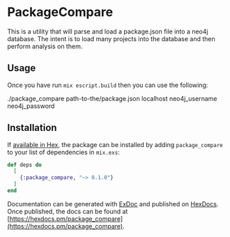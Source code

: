 # PackageCompare

This is a utility that will parse and load a package.json file into a neo4j database.
The intent is to load many projects into the database and then perform analysis on them.

## Usage
Once you have run `mix escript.build` then you can use the following:

./package_compare path-to-the/package.json localhost neo4j_username neo4j_password

## Installation

If [available in Hex](https://hex.pm/docs/publish), the package can be installed
by adding `package_compare` to your list of dependencies in `mix.exs`:

```elixir
def deps do
  [
    {:package_compare, "~> 0.1.0"}
  ]
end
```

Documentation can be generated with [ExDoc](https://github.com/elixir-lang/ex_doc)
and published on [HexDocs](https://hexdocs.pm). Once published, the docs can
be found at [https://hexdocs.pm/package_compare](https://hexdocs.pm/package_compare).

